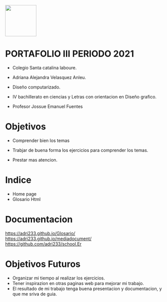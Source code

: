 <Img width= "100px"
src="https://jefuentes80.github.io/starup_scl/img/logo_SCL%20(3).png">
# PORTAFOLIO III PERIODO 2021

- Colegio Santa catalina laboure.

- Adriana Alejandra Velasquez Anleu.

- Diseño computarizado.

- IV bachillerato en ciencias y Letras con orientacion en Diseño grafico.
 
- Profesor Jossue Emanuel Fuentes

# Objetivos
- Comprender bien los temas 

- Trabjar de buena forma los ejercicios para comprender los temas.

- Prestar  mas atencion.

# Indice
* Home page
* Glosario Html

# Documentacion 
 https://adri233.github.io/Glosario/
 https://adri233.github.io/mediadocument/
 https://github.com/adri233/school.Er
 
# Objetivos Futuros
- Organizar mi tiempo al realizar los ejercicios.
- Tener inspirazion en otras paginas web para mejorar mi trabajo.
- El resultado de mi trabajo tenga buena presentacion y documentacion, y que me sriva de guia.


